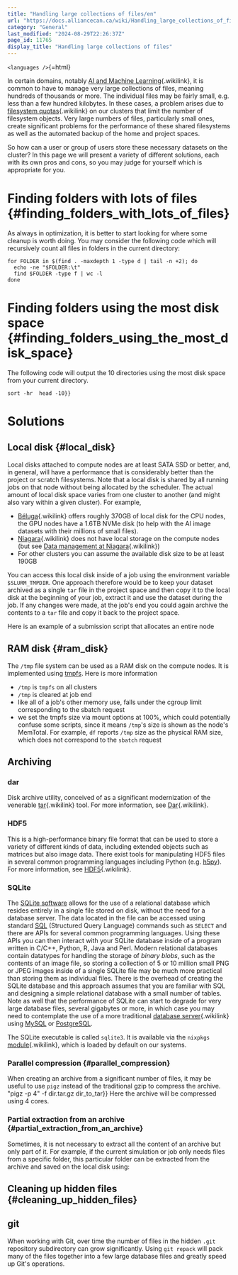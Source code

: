 ```yaml
---
title: "Handling large collections of files/en"
url: "https://docs.alliancecan.ca/wiki/Handling_large_collections_of_files/en"
category: "General"
last_modified: "2024-08-29T22:26:37Z"
page_id: 11765
display_title: "Handling large collections of files"
---
```


`<languages />`{=html}

In certain domains, notably [AI and Machine Learning](https://docs.alliancecan.ca/AI_and_Machine_Learning "AI and Machine Learning"){.wikilink}, it is common to have to manage very large collections of files, meaning hundreds of thousands or more. The individual files may be fairly small, e.g. less than a few hundred kilobytes. In these cases, a problem arises due to [filesystem quotas](https://docs.alliancecan.ca/Storage_and_file_management#Filesystem_quotas_and_policies "filesystem quotas"){.wikilink} on our clusters that limit the number of filesystem objects. Very large numbers of files, particularly small ones, create significant problems for the performance of these shared filesystems as well as the automated backup of the home and project spaces.

So how can a user or group of users store these necessary datasets on the cluster? In this page we will present a variety of different solutions, each with its own pros and cons, so you may judge for yourself which is appropriate for you.

# Finding folders with lots of files {#finding_folders_with_lots_of_files}

As always in optimization, it is better to start looking for where some cleanup is worth doing. You may consider the following code which will recursively count all files in folders in the current directory:

    for FOLDER in $(find . -maxdepth 1 -type d | tail -n +2); do
      echo -ne "$FOLDER:\t"
      find $FOLDER -type f | wc -l
    done

# Finding folders using the most disk space {#finding_folders_using_the_most_disk_space}

The following code will output the 10 directories using the most disk space from your current directory.

`sort -hr  head -10}}`

# Solutions

## Local disk {#local_disk}

Local disks attached to compute nodes are at least SATA SSD or better, and, in general, will have a performance that is considerably better than the project or scratch filesystems. Note that a local disk is shared by all running jobs on that node without being allocated by the scheduler. The actual amount of local disk space varies from one cluster to another (and might also vary within a given cluster). For example,

- [ Béluga](https://docs.alliancecan.ca/Béluga/en " Béluga"){.wikilink} offers roughly 370GB of local disk for the CPU nodes, the GPU nodes have a 1.6TB NVMe disk (to help with the AI image datasets with their millions of small files).
- [Niagara](https://docs.alliancecan.ca/Niagara "Niagara"){.wikilink} does not have local storage on the compute nodes (but see [ Data management at Niagara](https://docs.alliancecan.ca/Data_management_at_Niagara#.24SLURM_TMPDIR_.28RAM.29 " Data management at Niagara"){.wikilink})
- For other clusters you can assume the available disk size to be at least 190GB

You can access this local disk inside of a job using the environment variable `$SLURM_TMPDIR`. One approach therefore would be to keep your dataset archived as a single `tar` file in the project space and then copy it to the local disk at the beginning of your job, extract it and use the dataset during the job. If any changes were made, at the job\'s end you could again archive the contents to a `tar` file and copy it back to the project space.

Here is an example of a submission script that allocates an entire node

## RAM disk {#ram_disk}

The `/tmp` file system can be used as a RAM disk on the compute nodes. It is implemented using [tmpfs](https://en.wikipedia.org/wiki/Tmpfs). Here is more information

- `/tmp` is `tmpfs` on all clusters
- `/tmp` is cleared at job end
- like all of a job\'s other memory use, falls under the cgroup limit corresponding to the sbatch request
- we set the tmpfs size via mount options at 100%, which could potentially confuse some scripts, since it means `/tmp`\'s size is shown as the node\'s MemTotal. For example, `df` reports `/tmp` size as the physical RAM size, which does not correspond to the `sbatch` request

## Archiving

### dar

Disk archive utility, conceived of as a significant modernization of the venerable [tar](https://docs.alliancecan.ca/A_tutorial_on_'tar' "tar"){.wikilink} tool. For more information, see [Dar](https://docs.alliancecan.ca/Dar "Dar"){.wikilink}.

### HDF5

This is a high-performance binary file format that can be used to store a variety of different kinds of data, including extended objects such as matrices but also image data. There exist tools for manipulating HDF5 files in several common programming languages including Python (e.g. [h5py](https://www.h5py.org/)). For more information, see [HDF5](https://docs.alliancecan.ca/HDF5 "HDF5"){.wikilink}.

### SQLite

The [SQLite software](https://www.sqlite.org) allows for the use of a relational database which resides entirely in a single file stored on disk, without the need for a database server. The data located in the file can be accessed using standard [SQL](https://en.wikipedia.org/wiki/SQL) (Structured Query Language) commands such as `SELECT` and there are APIs for several common programming languages. Using these APIs you can then interact with your SQLite database inside of a program written in C/C++, Python, R, Java and Perl. Modern relational databases contain datatypes for handling the storage of *binary blobs*, such as the contents of an image file, so storing a collection of 5 or 10 million small PNG or JPEG images inside of a single SQLite file may be much more practical than storing them as individual files. There is the overhead of creating the SQLite database and this approach assumes that you are familiar with SQL and designing a simple relational database with a small number of tables. Note as well that the performance of SQLite can start to degrade for very large database files, several gigabytes or more, in which case you may need to contemplate the use of a more traditional [ database server](https://docs.alliancecan.ca/Database_servers " database server"){.wikilink} using [MySQL](https://www.mysql.com) or [PostgreSQL](https://www.postgresql.org).

The SQLite executable is called `sqlite3`. It is available via the `nixpkgs` [module](https://docs.alliancecan.ca/Utiliser_des_modules/en "module"){.wikilink}, which is loaded by default on our systems.

### Parallel compression {#parallel_compression}

When creating an archive from a significant number of files, it may be useful to use `pigz` instead of the traditional gzip to compress the archive. \"pigz -p 4\" -f dir.tar.gz dir_to_tar}} Here the archive will be compressed using 4 cores.

### Partial extraction from an archive {#partial_extraction_from_an_archive}

Sometimes, it is not necessary to extract all the content of an archive but only part of it. For example, if the current simulation or job only needs files from a specific folder, this particular folder can be extracted from the archive and saved on the local disk using:

## Cleaning up hidden files {#cleaning_up_hidden_files}

## git

When working with Git, over time the number of files in the hidden `.git` repository subdirectory can grow significantly. Using `git repack` will pack many of the files together into a few large database files and greatly speed up Git\'s operations.
